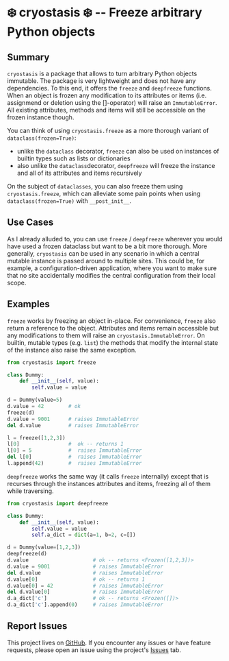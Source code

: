 # ❄️ cryostasis ❄️ -- Freeze arbitrary Python objects


## Summary

`cryostasis` is a package that allows to turn arbitrary Python objects immutable.
The package is very lightweight and does not have any dependencies.
To this end, it offers the `freeze` and `deepfreeze` functions.
When an object is frozen any modification to its attributes or items (i.e. assignmend or deletion using the []-operator) will raise an `ImmutableError`.
All existing attributes, methods and items will still be accessible on the frozen instance though.

You can think of using `cryostasis.freeze` as a more thorough variant of `dataclass(frozen=True)`:
- unlike the `dataclass` decorator, `freeze` can also be used on instances of builtin types such as lists or dictionaries
- also unlike the `dataclass`decorator, `deepfreeze` will freeze the instance and all of its attributes and items recursively

On the subject of `dataclasses`, you can also freeze them using `cryostasis.freeze`, which can alleviate some pain points when using `dataclass(frozen=True)` with `__post_init__`.

## Use Cases

As I already alluded to, you can use `freeze` / `deepfreeze` wherever you would have used a frozen dataclass but want to be a bit more thorough.
More generally, `cryostasis` can be used in any scenario in which a central mutable instance is passed around to multiple sites.
This could be, for example, a configuration-driven application, where you want to make sure that no site accidentally modifies the central configuration from their local scope.

## Examples

`freeze` works by freezing an object in-place. For convenience, `freeze` also return a reference to the object.
Attributes and items remain accessible but any modifications to them will raise an `cryostasis.ImmutableError`.
On builtin, mutable types (e.g. `list`) the methods that modify the internal state of the instance also raise the same exception.

```python
from cryostasis import freeze

class Dummy:
    def __init__(self, value):
        self.value = value

d = Dummy(value=5)
d.value = 42        # ok
freeze(d)
d.value = 9001      # raises ImmutableError
del d.value         # raises ImmutableError

l = freeze([1,2,3])
l[0]                #  ok -- returns 1
l[0] = 5            #  raises ImmutableError
del l[0]            #  raises ImmutableError
l.append(42)        #  raises ImmutableError
```

`deepfreeze` works the same way (it calls `freeze` internally) except that is recurses through the instances attributes and items, freezing all of them while traversing.

```python
from cryostasis import deepfreeze

class Dummy:
    def __init__(self, value):
        self.value = value
        self.a_dict = dict(a=1, b=2, c=[])

d = Dummy(value=[1,2,3])
deepfreeze(d)
d.value                     # ok -- returns <Frozen([1,2,3])>
d.value = 9001              # raises ImmutableError
del d.value                 # raises ImmutableError
d.value[0]                  # ok -- returns 1
d.value[0] = 42             # raises ImmutableError
del d.value[0]              # raises ImmutableError
d.a_dict['c']               # ok -- returns <Frozen([])>
d.a_dict['c'].append(0)     # raises ImmutableError
```

## Report Issues

This project lives on [GitHub](https://github.com/IljaManakov/cryostasis).
If you encounter any issues or have feature requests, please open an issue using the project's [Issues](https://github.com/IljaManakov/cryostasis/issues) tab.
